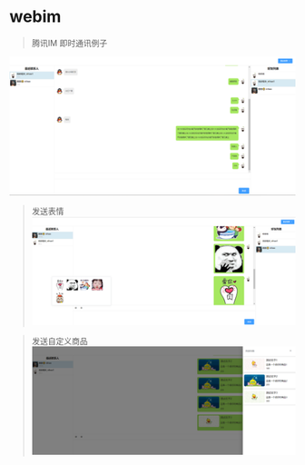 # webim

> 腾讯IM 即时通讯例子

![image](./demo/demo.png)

> 发送表情
![image](./demo/demo2.png)

> 发送自定义商品
![image](./demo/demo3.png)